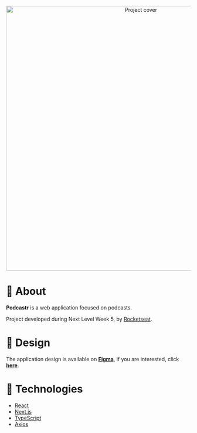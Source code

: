 <p align="center">
  <img src=".github/cover.svg" alt="Project cover" width="720"  />
<p>

# 📖 About

**Podcastr** is a web application focused on podcasts.

Project developed during Next Level Week 5, by [Rocketseat](https://www.rocketseat.com.br/).

# 🎨 Design

The application design is available on [**Figma**](https://www.figma.com/), if you are interested, click [**here**](https://www.figma.com/file/8gcDLcufuCZ0qQkZTggh55/Podcastr---Marcos?node-id=160%3A2761).

# 🔩 Technologies

- [React](https://pt-br.reactjs.org/)
- [Next.js](https://nextjs.org/)
- [TypeScript](https://www.typescriptlang.org/)
- [Axios](https://axios-http.com/)
